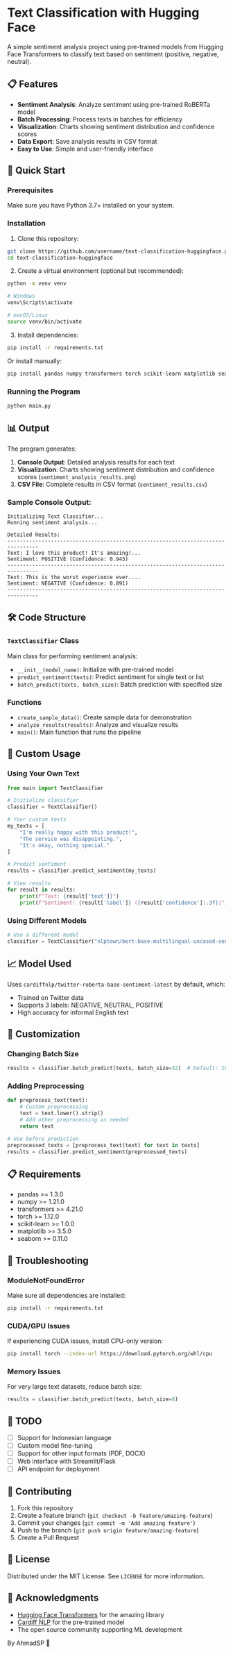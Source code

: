 # Text Classification with Hugging Face

A simple sentiment analysis project using pre-trained models from Hugging Face Transformers to classify text based on sentiment (positive, negative, neutral).

## 📋 Features

- **Sentiment Analysis**: Analyze sentiment using pre-trained RoBERTa model
- **Batch Processing**: Process texts in batches for efficiency
- **Visualization**: Charts showing sentiment distribution and confidence scores
- **Data Export**: Save analysis results in CSV format
- **Easy to Use**: Simple and user-friendly interface

## 🚀 Quick Start

### Prerequisites

Make sure you have Python 3.7+ installed on your system.

### Installation

1. Clone this repository:
```bash
git clone https://github.com/username/text-classification-huggingface.git
cd text-classification-huggingface
```

2. Create a virtual environment (optional but recommended):
```bash
python -m venv venv

# Windows
venv\Scripts\activate

# macOS/Linux
source venv/bin/activate
```

3. Install dependencies:
```bash
pip install -r requirements.txt
```

Or install manually:
```bash
pip install pandas numpy transformers torch scikit-learn matplotlib seaborn
```

### Running the Program

```bash
python main.py
```

## 📊 Output

The program generates:

1. **Console Output**: Detailed analysis results for each text
2. **Visualization**: Charts showing sentiment distribution and confidence scores (`sentiment_analysis_results.png`)
3. **CSV File**: Complete results in CSV format (`sentiment_results.csv`)

### Sample Console Output:

```
Initializing Text Classifier...
Running sentiment analysis...

Detailed Results:
--------------------------------------------------------------------------------
Text: I love this product! It's amazing!...
Sentiment: POSITIVE (Confidence: 0.943)
--------------------------------------------------------------------------------
Text: This is the worst experience ever....
Sentiment: NEGATIVE (Confidence: 0.891)
--------------------------------------------------------------------------------
```

## 🛠️ Code Structure

### `TextClassifier` Class

Main class for performing sentiment analysis:

- `__init__(model_name)`: Initialize with pre-trained model
- `predict_sentiment(texts)`: Predict sentiment for single text or list
- `batch_predict(texts, batch_size)`: Batch prediction with specified size

### Functions

- `create_sample_data()`: Create sample data for demonstration
- `analyze_results(results)`: Analyze and visualize results
- `main()`: Main function that runs the pipeline

## 🎯 Custom Usage

### Using Your Own Text

```python
from main import TextClassifier

# Initialize classifier
classifier = TextClassifier()

# Your custom texts
my_texts = [
    "I'm really happy with this product!",
    "The service was disappointing.",
    "It's okay, nothing special."
]

# Predict sentiment
results = classifier.predict_sentiment(my_texts)

# View results
for result in results:
    print(f"Text: {result['text']}")
    print(f"Sentiment: {result['label']} ({result['confidence']:.3f})")
```

### Using Different Models

```python
# Use a different model
classifier = TextClassifier("nlptown/bert-base-multilingual-uncased-sentiment")
```

## 📈 Model Used

Uses `cardiffnlp/twitter-roberta-base-sentiment-latest` by default, which:

- Trained on Twitter data
- Supports 3 labels: NEGATIVE, NEUTRAL, POSITIVE
- High accuracy for informal English text

## 🔧 Customization

### Changing Batch Size

```python
results = classifier.batch_predict(texts, batch_size=32)  # Default: 16
```

### Adding Preprocessing

```python
def preprocess_text(text):
    # Custom preprocessing
    text = text.lower().strip()
    # Add other preprocessing as needed
    return text

# Use before prediction
preprocessed_texts = [preprocess_text(text) for text in texts]
results = classifier.predict_sentiment(preprocessed_texts)
```

## 📋 Requirements

- pandas >= 1.3.0
- numpy >= 1.21.0
- transformers >= 4.21.0
- torch >= 1.12.0
- scikit-learn >= 1.0.0
- matplotlib >= 3.5.0
- seaborn >= 0.11.0

## 🐛 Troubleshooting

### ModuleNotFoundError
Make sure all dependencies are installed:
```bash
pip install -r requirements.txt
```

### CUDA/GPU Issues
If experiencing CUDA issues, install CPU-only version:
```bash
pip install torch --index-url https://download.pytorch.org/whl/cpu
```

### Memory Issues
For very large text datasets, reduce batch size:
```python
results = classifier.batch_predict(texts, batch_size=8)
```

## 📝 TODO

- [ ] Support for Indonesian language
- [ ] Custom model fine-tuning
- [ ] Support for other input formats (PDF, DOCX)
- [ ] Web interface with Streamlit/Flask
- [ ] API endpoint for deployment

## 🤝 Contributing

1. Fork this repository
2. Create a feature branch (`git checkout -b feature/amazing-feature`)
3. Commit your changes (`git commit -m 'Add amazing feature'`)
4. Push to the branch (`git push origin feature/amazing-feature`)
5. Create a Pull Request

## 📄 License

Distributed under the MIT License. See `LICENSE` for more information.

## 👏 Acknowledgments

- [Hugging Face Transformers](https://huggingface.co/transformers/) for the amazing library
- [Cardiff NLP](https://huggingface.co/cardiffnlp) for the pre-trained model
- The open source community supporting ML development

By AhmadSP 💌
